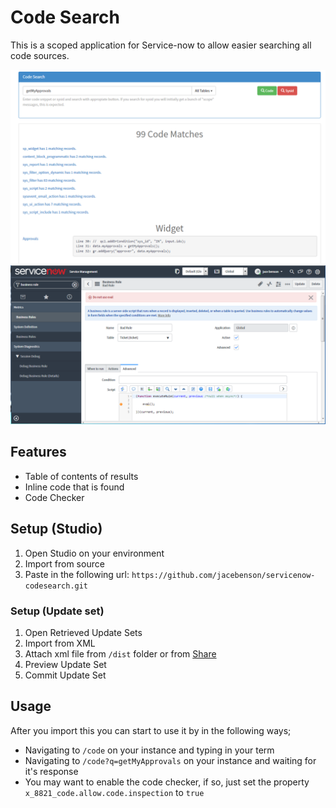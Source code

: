 # Code Search

This is a scoped application for Service-now to allow easier searching all code sources.

[![](screenshot.png)](https://github.com/jacebenson/servicenow-codesearch/blob/docs/demo.mp4)
![](screenshot-2.png)

## Features

- Table of contents of results
- Inline code that is found
- Code Checker

## Setup (Studio)

1. Open Studio on your environment
1. Import from source
1. Paste in the following url: `https://github.com/jacebenson/servicenow-codesearch.git`

### Setup (Update set)

1. Open Retrieved Update Sets
1. Import from XML
1. Attach xml file from `/dist` folder or from [Share](https://developer.servicenow.com/app.do#!/share/contents/7596230_code_share_for_sp?v=2.3&t=PRODUCT_DETAILS)
1. Preview Update Set
1. Commit Update Set

## Usage

After you import this you can start to use it by in the following ways;

- Navigating to `/code` on your instance and typing in your term
- Navigating to `/code?q=getMyApprovals` on your instance and waiting for it's response
- You may want to enable the code checker, if so, just set the property `x_8821_code.allow.code.inspection` to `true`
